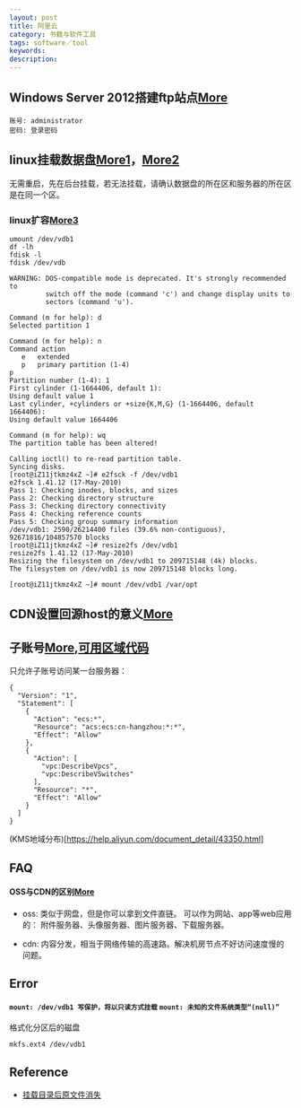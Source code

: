 ```yaml
---
layout: post
title: 阿里云
category: 书籍与软件工具
tags: software／tool
keywords: 
description: 
---
```


## Windows Server 2012搭建ftp站点[More](http://blog.csdn.net/geeklei/article/details/36016457)

```
账号: administrator
密码: 登录密码
```

## linux挂载数据盘[More1](https://help.aliyun.com/document_detail/25446.html)，[More2](https://help.aliyun.com/document_detail/25426.html?spm=5176.doc25446.2.3.tOt7lJ)

无需重启，先在后台挂载，若无法挂载，请确认数据盘的所在区和服务器的所在区是在同一个区。


### linux扩容[More3](https://help.aliyun.com/document_detail/25452.html?spm=5176.doc25446.6.180.4iP6wb)

```
umount /dev/vdb1
df -lh
fdisk -l
fdisk /dev/vdb
```

```
WARNING: DOS-compatible mode is deprecated. It's strongly recommended to
         switch off the mode (command 'c') and change display units to
         sectors (command 'u').

Command (m for help): d
Selected partition 1

Command (m for help): n
Command action
   e   extended
   p   primary partition (1-4)
p
Partition number (1-4): 1
First cylinder (1-1664406, default 1): 
Using default value 1
Last cylinder, +cylinders or +size{K,M,G} (1-1664406, default 1664406): 
Using default value 1664406

Command (m for help): wq
The partition table has been altered!

Calling ioctl() to re-read partition table.
Syncing disks.
[root@iZ11jtkmz4xZ ~]# e2fsck -f /dev/vdb1
e2fsck 1.41.12 (17-May-2010)
Pass 1: Checking inodes, blocks, and sizes
Pass 2: Checking directory structure
Pass 3: Checking directory connectivity
Pass 4: Checking reference counts
Pass 5: Checking group summary information
/dev/vdb1: 2590/26214400 files (39.6% non-contiguous), 92671816/104857570 blocks
[root@iZ11jtkmz4xZ ~]# resize2fs /dev/vdb1
resize2fs 1.41.12 (17-May-2010)
Resizing the filesystem on /dev/vdb1 to 209715148 (4k) blocks.
The filesystem on /dev/vdb1 is now 209715148 blocks long.

[root@iZ11jtkmz4xZ ~]# mount /dev/vdb1 /var/opt
```

## CDN设置回源host的意义[More](https://help.aliyun.com/knowledge_detail/6502939.html?pos=19#CDN设置回源host的意义)


## 子账号[More](https://www.aliyun.com/product/ram),[可用区域代码](https://help.aliyun.com/document_detail/47442.html)

只允许子账号访问某一台服务器：


```
{
  "Version": "1",
  "Statement": [
    {
      "Action": "ecs:*",
      "Resource": "acs:ecs:cn-hangzhou:*:*",
      "Effect": "Allow"
    },
    {
      "Action": [
        "vpc:DescribeVpcs",
        "vpc:DescribeVSwitches"
      ],
      "Resource": "*",
      "Effect": "Allow"
    }
  ]
}
```

(KMS地域分布)[https://help.aliyun.com/document_detail/43350.html]

## FAQ

#### OSS与CDN的区别[More](https://bbs.aliyun.com/simple/t267363.html)

* oss: 类似于网盘，但是你可以拿到文件直链。  可以作为网站、app等web应用的： 附件服务器、头像服务器、图片服务器、下载服务器。

* cdn: 内容分发，相当于网络传输的高速路。解决机房节点不好访问速度慢的问题。


## Error

#### `mount: /dev/vdb1 写保护，将以只读方式挂载` `mount: 未知的文件系统类型“(null)”`


格式化分区后的磁盘

```
mkfs.ext4 /dev/vdb1
```

## Reference

* [挂载目录后原文件消失](http://blog.csdn.net/kongdeqian1988/article/details/38279921)